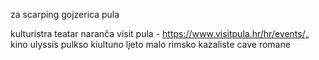 za scarping
gojzerica pula

kulturistra
teatar naranča
visit pula - https://www.visitpula.hr/hr/events/„
kino
ulyssis
pulkso kiultuno ljeto
malo rimsko kazaliste
cave romane

